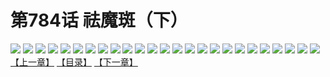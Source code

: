 # 第784话 祛魔斑（下）
![](https://mhpic.xiaomingtaiji.net/comic/D/斗破苍穹/第784话F1_262450/1.jpg-zymk.middle.webp)
![](https://mhpic.xiaomingtaiji.net/comic/D/斗破苍穹/第784话F1_262450/2.jpg-zymk.middle.webp)
![](https://mhpic.xiaomingtaiji.net/comic/D/斗破苍穹/第784话F1_262450/3.jpg-zymk.middle.webp)
![](https://mhpic.xiaomingtaiji.net/comic/D/斗破苍穹/第784话F1_262450/4.jpg-zymk.middle.webp)
![](https://mhpic.xiaomingtaiji.net/comic/D/斗破苍穹/第784话F1_262450/5.jpg-zymk.middle.webp)
![](https://mhpic.xiaomingtaiji.net/comic/D/斗破苍穹/第784话F1_262450/6.jpg-zymk.middle.webp)
![](https://mhpic.xiaomingtaiji.net/comic/D/斗破苍穹/第784话F1_262450/7.jpg-zymk.middle.webp)
![](https://mhpic.xiaomingtaiji.net/comic/D/斗破苍穹/第784话F1_262450/8.jpg-zymk.middle.webp)
![](https://mhpic.xiaomingtaiji.net/comic/D/斗破苍穹/第784话F1_262450/9.jpg-zymk.middle.webp)
![](https://mhpic.xiaomingtaiji.net/comic/D/斗破苍穹/第784话F1_262450/10.jpg-zymk.middle.webp)
![](https://mhpic.xiaomingtaiji.net/comic/D/斗破苍穹/第784话F1_262450/11.jpg-zymk.middle.webp)
![](https://mhpic.xiaomingtaiji.net/comic/D/斗破苍穹/第784话F1_262450/12.jpg-zymk.middle.webp)
![](https://mhpic.xiaomingtaiji.net/comic/D/斗破苍穹/第784话F1_262450/13.jpg-zymk.middle.webp)
![](https://mhpic.xiaomingtaiji.net/comic/D/斗破苍穹/第784话F1_262450/14.jpg-zymk.middle.webp)
![](https://mhpic.xiaomingtaiji.net/comic/D/斗破苍穹/第784话F1_262450/15.jpg-zymk.middle.webp)
![](https://mhpic.xiaomingtaiji.net/comic/D/斗破苍穹/第784话F1_262450/16.jpg-zymk.middle.webp)
![](https://mhpic.xiaomingtaiji.net/comic/D/斗破苍穹/第784话F1_262450/17.jpg-zymk.middle.webp)
![](https://mhpic.xiaomingtaiji.net/comic/D/斗破苍穹/第784话F1_262450/18.jpg-zymk.middle.webp)
![](https://mhpic.xiaomingtaiji.net/comic/D/斗破苍穹/第784话F1_262450/19.jpg-zymk.middle.webp)
![](https://mhpic.xiaomingtaiji.net/comic/D/斗破苍穹/第784话F1_262450/20.jpg-zymk.middle.webp)
![](https://mhpic.xiaomingtaiji.net/comic/D/斗破苍穹/第784话F1_262450/21.jpg-zymk.middle.webp)
![](https://mhpic.xiaomingtaiji.net/comic/D/斗破苍穹/第784话F1_262450/22.jpg-zymk.middle.webp)
![](https://mhpic.xiaomingtaiji.net/comic/D/斗破苍穹/第784话F1_262450/23.jpg-zymk.middle.webp)
![](https://mhpic.xiaomingtaiji.net/comic/D/斗破苍穹/第784话F1_262450/24.jpg-zymk.middle.webp)
![](https://mhpic.xiaomingtaiji.net/comic/D/斗破苍穹/第784话F1_262450/25.jpg-zymk.middle.webp)
[【上一章】](./787.md)
[【目录】](./READMD.md)
[【下一章】](./789.md)
